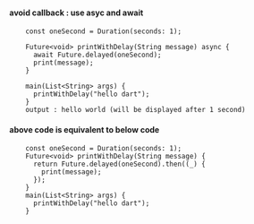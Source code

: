 #### avoid callback : use asyc and await
        
        const oneSecond = Duration(seconds: 1);

        Future<void> printWithDelay(String message) async {
          await Future.delayed(oneSecond);
          print(message);
        }

        main(List<String> args) {
          printWithDelay("hello dart");
        }
        output : hello world (will be displayed after 1 second)
        
        
        
#### above code is equivalent to below code

        const oneSecond = Duration(seconds: 1);
        Future<void> printWithDelay(String message) {
          return Future.delayed(oneSecond).then((_) {
            print(message);
          });
        }
        main(List<String> args) {
          printWithDelay("hello dart");
        }
